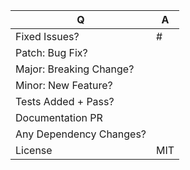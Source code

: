 <!--
Before making a PR please make sure to read our contributing guidelines
https://github.com/louisgv/sandbox/blob/master/documentations/

For issue references: Add a comma-separated list of a [closing word](https://help.github.com/articles/closing-issues-via-commit-messages/) followed by the ticket number fixed by the PR. It should be underlined in the preview if done correctly.
-->

| Q                        | A <!--(Can use an emoji 👍) -->
| ------------------------ | ---
| Fixed Issues?            | #
| Patch: Bug Fix?          |
| Major: Breaking Change?  |
| Minor: New Feature?      |
| Tests Added + Pass?      |
| Documentation PR         |
| Any Dependency Changes?  |
| License                  | MIT

<!-- Describe your changes below in as much detail as possible -->

